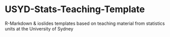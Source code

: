 # USYD-Stats-Teaching-Template
R-Markdown &amp; ioslides templates based on teaching material from statistics units at the University of Sydney 
